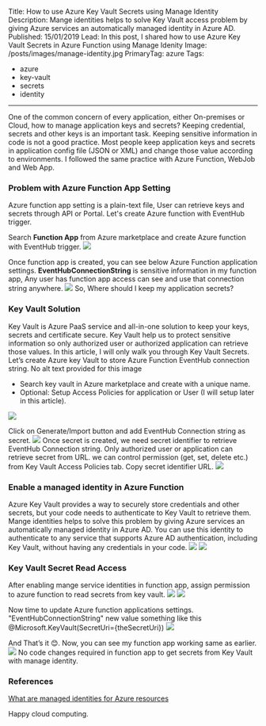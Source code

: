 Title: How to use Azure Key Vault Secrets using Manage Identity
Description: Mange identities helps to solve Key Vault access problem by giving Azure services an automatically managed identity in Azure AD. 
Published: 15/01/2019
Lead: In this post, I shared how to use Azure Key Vault Secrets in Azure Function using Manage Idenity
Image: /posts/images/manage-identity.jpg
PrimaryTag: azure
Tags:
  - azure
  - key-vault
  - secrets
  - identity
---
One of the common concern of every application, either On-premises or Cloud, how to manage application keys and secrets? Keeping credential, secrets and other keys is an important task. Keeping sensitive information in code is not a good practice. Most people keep application keys and secrets in application config file (JSON or XML) and change those value according to environments. I followed the same practice with Azure Function, WebJob and Web App.

### Problem with Azure Function App Setting

Azure function app setting is a plain-text file, User can retrieve keys and secrets through API or Portal. Let's create Azure function with EventHub trigger.

Search **Function App** from Azure marketplace and create Azure function with EventHub trigger.
<img src="/posts/images/manage-identity1.jpg" class="img-fluid centered-img">

Once function app is created, you can see below Azure Function application settings. **EventHubConnectionString** is sensitive information in my function app, Any user has function app access can see and use that connection string anywhere.
<img src="/posts/images/manage-identity2.jpg" class="img-fluid centered-img">
So, Where should I keep my application secrets?

### Key Vault Solution

Key Vault is Azure PaaS service and all-in-one solution to keep your keys, secrets and certificate secure. Key Vault help us to protect sensitive information so only authorized user or authorized application can retrieve those values. In this article, I will only walk you through Key Vault Secrets. Let’s create Azure key Vault to store Azure Function EventHub connection string.
No alt text provided for this image
- Search key vault in Azure marketplace and create with a unique name.
- Optional: Setup Access Policies for application or User (I will setup later in this article).
<img src="/posts/images/manage-identity3.jpg" class="img-fluid centered-img">

Click on Generate/Import button and add EventHub Connection string as secret.
<img src="/posts/images/manage-identity4.jpg" class="img-fluid centered-img">
Once secret is created, we need secret identifier to retrieve EventHub Connection string. Only authorized user or application can retrieve secret from URL. we can control permission (get, set, delete etc.) from Key Vault Access Policies tab. Copy secret identifier URL.
<img src="/posts/images/manage-identity6.jpg" class="img-fluid centered-img">

### Enable a managed identity in Azure Function

Azure Key Vault provides a way to securely store credentials and other secrets, but your code needs to authenticate to Key Vault to retrieve them. Mange identities helps to solve this problem by giving Azure services an automatically managed identity in Azure AD. You can use this identity to authenticate to any service that supports Azure AD authentication, including Key Vault, without having any credentials in your code.
<img src="/posts/images/manage-identity7.jpg" class="img-fluid centered-img">
<img src="/posts/images/manage-identity8.jpg" class="img-fluid centered-img">

### Key Vault Secret Read Access
After enabling mange service identities in function app, assign permission to azure function to read secrets from key vault.
<img src="/posts/images/manage-identity9.jpg" class="img-fluid centered-img">
<img src="/posts/images/manage-identity10.jpg" class="img-fluid centered-img">

Now time to update Azure function applications settings. "EventHubConnectionString" new value something like this @Microsoft.KeyVault(SecretUri={theSecretUri})
<img src="/posts/images/manage-identity11.jpg" class="img-fluid centered-img">

And That’s it 😊. Now, you can see my function app working same as earlier.
<img src="/posts/images/manage-identity12.jpg" class="img-fluid centered-img">
No code changes required in function app to get secrets from Key Vault with manage identity.

### References
[What are managed identities for Azure resources](https://learn.microsoft.com/en-us/azure/active-directory/managed-identities-azure-resources/overview)

Happy cloud computing.